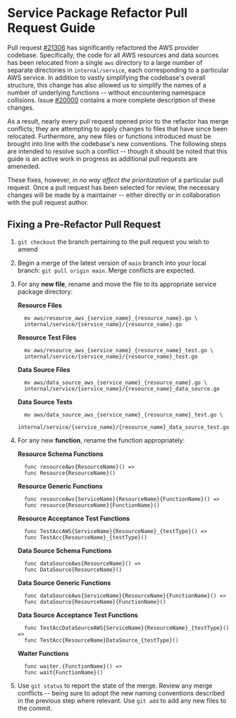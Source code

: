 # Service Package Refactor Pull Request Guide

Pull request
[#21306](https://github.com/hashicorp/terraform-provider-aws/pull/21306) has
significantly refactored the AWS provider codebase. Specifically, the code for
all AWS resources and data sources has been relocated from a single `aws`
directory to a large number of separate directories in `internal/service`, each
corresponding to a particular AWS service. In addition to vastly simplifying
the codebase's overall structure, this change has also allowed us to simplify
the names of a number of underlying functions -- without encountering namespace
collisions. Issue
[#20000](https://github.com/hashicorp/terraform-provider-aws/issues/20000)
contains a more complete description of these changes.

As a result, nearly every pull request opened prior to the refactor has merge
conflicts; they are attempting to apply changes to files that have since been
relocated. Furthermore, any new files or functions introduced must be brought
into line with the codebase's new conventions. The following steps are intended
to resolve such a conflict -- though it should be noted that this guide is an
active work in progress as additional pull requests are ameneded.

These fixes, however, *in no way affect the prioritization* of a particular
pull request. Once a pull request has been selected for review, the necessary
changes will be made by a maintainer -- either directly or in collaboration
with the pull request author.

## Fixing a Pre-Refactor Pull Request

1. `git checkout` the branch pertaining to the pull request you wish to amend

1. Begin a merge of the latest version of `main` branch into your local branch:
   `git pull origin main`. Merge conflicts are expected.

1. For any **new file**, rename and move the file to its appropriate service
   package directory:

   **Resource Files**

   ```
     mv aws/resource_aws_{service_name}_{resource_name}.go \
     internal/service/{service_name}/{resource_name}.go
   ```

   **Resource Test Files**

   ```
     mv aws/resource_aws_{service_name}_{resource_name}_test.go \
     internal/service/{service_name}/{resource_name}_test.go
   ```

   **Data Source Files**

   ```
     mv aws/data_source_aws_{service_name}_{resource_name}.go \
     internal/service/{service_name}/{resource_name}_data_source.go
   ```

   **Data Source Tests**

   ```
     mv aws/data_source_aws_{service_name}_{resource_name}_test.go \
     internal/service/{service_name}/{resource_name}_data_source_test.go
   ```

1. For any new **function**, rename the function appropriately:

   **Resource Schema Functions**

   ```
     func resourceAws{ResourceName}() =>
     func Resource{ResourceName}() 
   ```

   **Resource Generic Functions**

   ```
     func resourceAws{ServiceName}{ResourceName}{FunctionName}() =>
     func resource{ResourceName}{FunctionName}()
   ```

   **Resource Acceptance Test Functions**

   ```
     func TestAccAWS{ServiceName}{ResourceName}_{testType}() =>
     func TestAcc{ResourceName}_{testType}()
   ```

   **Data Source Schema Functions**

   ```
     func dataSourceAws{ResourceName}() =>
     func DataSource{ResourceName}()
   ``` 

   **Data Source Generic Functions**

   ```
     func dataSourceAws{ServiceName}{ResourceName}{FunctionName}() =>
     func dataSource{ResourceName}{FunctionName}()
   ```

   **Data Source Acceptance Test Functions**

   ```
     func TestAccDataSourceAWS{ServiceName}{ResourceName}_{testType}() =>
     func TestAcc{ResourceName}DataSource_{testType}()
   ```

   **Waiter Functions**

   ```
     func waiter.{FunctionName}() =>
     func wait{FunctionName}()
   ```

1. Use `git status` to report the state of the merge. Review any merge
   conflicts -- being sure to adopt the new naming conventions described in the 
   previous step where relevant. Use `git add` to add any new files to the commit.
